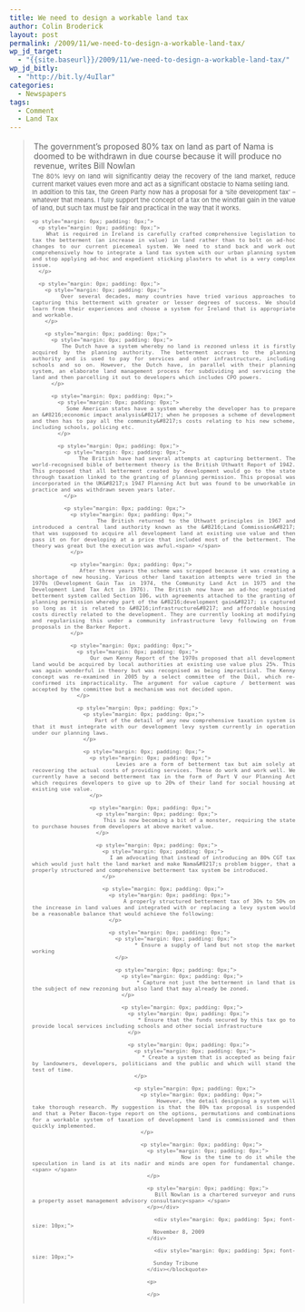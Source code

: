 ```yaml
---
title: We need to design a workable land tax
author: Colin Broderick
layout: post
permalink: /2009/11/we-need-to-design-a-workable-land-tax/
wp_jd_target:
  - "{{site.baseurl}}/2009/11/we-need-to-design-a-workable-land-tax/"
wp_jd_bitly:
  - "http://bit.ly/4uIlar"
categories:
  - Newspapers
tags:
  - Comment
  - Land Tax
---
```

> <span style="font-family: verdana,arial; font-size: 13px; line-height: 16px; text-align: left;"> </span>
> 
> <div style="margin: 0px; padding: 3px;">
>   The government&#8217;s proposed 80% tax on land as part of Nama is doomed to be withdrawn in due course because it will produce no revenue, writes Bill Nowlan
> </div>
> 
> <div style="margin: 0px; padding: 0px; overflow: hidden; font-size: 11px; text-align: justify;">
>   <p style="margin: 0px; padding: 0px;">
>     The 80% levy on land will significantly delay the recovery of the land market, reduce current market values even more and act as a significant obstacle to Nama selling land.
>   </p>
>   
>   <p style="margin: 0px; padding: 0px;">
>     <p style="margin: 0px; padding: 0px;">
>       In addition to this tax, the Green Party now has a proposal for a &#8216;site development tax&#8217; – whatever that means. I fully support the concept of a tax on the windfall gain in the value of land, but such tax must be fair and practical in the way that it works.
>     </p>
>     
>     <p style="margin: 0px; padding: 0px;">
>       <p style="margin: 0px; padding: 0px;">
>         What is required in Ireland is carefully crafted comprehensive legislation to tax the betterment (an increase in value) in land rather than to bolt on ad-hoc changes to our current piecemeal system. We need to stand back and work out comprehensively how to integrate a land tax system with our urban planning system and stop applying ad-hoc and expedient sticking plasters to what is a very complex issue.
>       </p>
>       
>       <p style="margin: 0px; padding: 0px;">
>         <p style="margin: 0px; padding: 0px;">
>           Over several decades, many countries have tried various approaches to capturing this betterment with greater or lesser degrees of success. We should learn from their experiences and choose a system for Ireland that is appropriate and workable.
>         </p>
>         
>         <p style="margin: 0px; padding: 0px;">
>           <p style="margin: 0px; padding: 0px;">
>             The Dutch have a system whereby no land is rezoned unless it is firstly acquired by the planning authority. The betterment accrues to the planning authority and is used to pay for services and other infrastructure, including schools and so on. However, the Dutch have, in parallel with their planning system, an elaborate land management process for subdividing and servicing the land and then parcelling it out to developers which includes CPO powers.
>           </p>
>           
>           <p style="margin: 0px; padding: 0px;">
>             <p style="margin: 0px; padding: 0px;">
>               Some American states have a system whereby the developer has to prepare an &#8216;economic impact analysis&#8217; when he proposes a scheme of development and then has to pay all the community&#8217;s costs relating to his new scheme, including schools, policing etc.
>             </p>
>             
>             <p style="margin: 0px; padding: 0px;">
>               <p style="margin: 0px; padding: 0px;">
>                 The British have had several attempts at capturing betterment. The world-recognised bible of betterment theory is the British Uthwatt Report of 1942. This proposed that all betterment created by development would go to the state through taxation linked to the granting of planning permission. This proposal was incorporated in the UK&#8217;s 1947 Planning Act but was found to be unworkable in practice and was withdrawn seven years later.
>               </p>
>               
>               <p style="margin: 0px; padding: 0px;">
>                 <p style="margin: 0px; padding: 0px;">
>                   The British returned to the Uthwatt principles in 1967 and introduced a central land authority known as the &#8216;Land Commission&#8217; that was supposed to acquire all development land at existing use value and then pass it on for developing at a price that included most of the betterment. The theory was great but the execution was awful.<span> </span>
>                 </p>
>                 
>                 <p style="margin: 0px; padding: 0px;">
>                   After three years the scheme was scrapped because it was creating a shortage of new housing. Various other land taxation attempts were tried in the 1970s (Development Gain Tax in 1974, the Community Land Act in 1975 and the Development Land Tax Act in 1976). The British now have an ad-hoc negotiated betterment system called Section 106, with agreements attached to the granting of planning permission whereby part of the &#8216;development gain&#8217; is captured so long as it is related to &#8216;infrastructure&#8217; and affordable housing costs directly related to the development. They are currently looking at modifying and regularising this under a community infrastructure levy following on from proposals in the Barker Report.
>                 </p>
>                 
>                 <p style="margin: 0px; padding: 0px;">
>                   <p style="margin: 0px; padding: 0px;">
>                     Our own Kenny Report of the 1970s proposed that all development land would be acquired by local authorities at existing use value plus 25%. This was again wonderful in theory but was recognised as being impractical. The Kenny concept was re-examined in 2005 by a select committee of the Dáil, which re- confirmed its impracticality. The argument for value capture / betterment was accepted by the committee but a mechanism was not decided upon.
>                   </p>
>                   
>                   <p style="margin: 0px; padding: 0px;">
>                     <p style="margin: 0px; padding: 0px;">
>                       Part of the detail of any new comprehensive taxation system is that it must integrate with our development levy system currently in operation under our planning laws.
>                     </p>
>                     
>                     <p style="margin: 0px; padding: 0px;">
>                       <p style="margin: 0px; padding: 0px;">
>                         Levies are a form of betterment tax but aim solely at recovering the actual costs of providing services. These do work and work well. We currently have a second betterment tax in the form of Part V our Planning Act which requires developers to give up to 20% of their land for social housing at existing use value.
>                       </p>
>                       
>                       <p style="margin: 0px; padding: 0px;">
>                         <p style="margin: 0px; padding: 0px;">
>                           This is now becoming a bit of a monster, requiring the state to purchase houses from developers at above market value.
>                         </p>
>                         
>                         <p style="margin: 0px; padding: 0px;">
>                           <p style="margin: 0px; padding: 0px;">
>                             I am advocating that instead of introducing an 80% CGT tax which would just halt the land market and make Nama&#8217;s problem bigger, that a properly structured and comprehensive betterment tax system be introduced.
>                           </p>
>                           
>                           <p style="margin: 0px; padding: 0px;">
>                             <p style="margin: 0px; padding: 0px;">
>                               A properly structured betterment tax of 30% to 50% on the increase in land values and integrated with or replacing a levy system would be a reasonable balance that would achieve the following:
>                             </p>
>                             
>                             <p style="margin: 0px; padding: 0px;">
>                               <p style="margin: 0px; padding: 0px;">
>                                 * Ensure a supply of land but not stop the market working
>                               </p>
>                               
>                               <p style="margin: 0px; padding: 0px;">
>                                 <p style="margin: 0px; padding: 0px;">
>                                   * Capture not just the betterment in land that is the subject of new rezoning but also land that may already be zoned.
>                                 </p>
>                                 
>                                 <p style="margin: 0px; padding: 0px;">
>                                   <p style="margin: 0px; padding: 0px;">
>                                     * Ensure that the funds secured by this tax go to provide local services including schools and other social infrastructure
>                                   </p>
>                                   
>                                   <p style="margin: 0px; padding: 0px;">
>                                     <p style="margin: 0px; padding: 0px;">
>                                       * Create a system that is accepted as being fair by landowners, developers, politicians and the public and which will stand the test of time.
>                                     </p>
>                                     
>                                     <p style="margin: 0px; padding: 0px;">
>                                       <p style="margin: 0px; padding: 0px;">
>                                         However, the detail designing a system will take thorough research. My suggestion is that the 80% tax proposal is suspended and that a Peter Bacon-type report on the options, permutations and combinations for a workable system of taxation of development land is commissioned and then quickly implemented.
>                                       </p>
>                                       
>                                       <p style="margin: 0px; padding: 0px;">
>                                         <p style="margin: 0px; padding: 0px;">
>                                           Now is the time to do it while the speculation in land is at its nadir and minds are open for fundamental change.<span> </span>
>                                         </p>
>                                         
>                                         <p style="margin: 0px; padding: 0px;">
>                                           Bill Nowlan is a chartered surveyor and runs a property asset management advisory consultancy<span> </span>
>                                         </p></div> 
>                                         
>                                         <div style="margin: 0px; padding: 5px; font-size: 10px;">
>                                           November 8, 2009
>                                         </div>
>                                         
>                                         <div style="margin: 0px; padding: 5px; font-size: 10px;">
>                                           Sunday Tribune
>                                         </div></blockquote> 
>                                         
>                                         <p>
>                                           
>                                         </p>